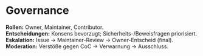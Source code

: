 # Governance

**Rollen:** Owner, Maintainer, Contributor.  
**Entscheidungen:** Konsens bevorzugt; Sicherheits-/Beweisfragen priorisiert.  
**Eskalation:** Issue → Maintainer-Review → Owner-Entscheid (final).  
**Moderation:** Verstöße gegen CoC → Verwarnung → Ausschluss.
